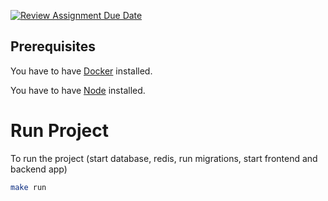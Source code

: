 [![Review Assignment Due Date](https://classroom.github.com/assets/deadline-readme-button-24ddc0f5d75046c5622901739e7c5dd533143b0c8e959d652212380cedb1ea36.svg)](https://classroom.github.com/a/1IMeAlJr)

## Prerequisites

You have to have [Docker](https://docs.docker.com/engine/install/) installed.

You have to have [Node](https://nodejs.org/en/download/package-manager#nvm) installed.

# Run Project

To run the project (start database, redis, run migrations, start frontend and backend app)
```bash
make run
```